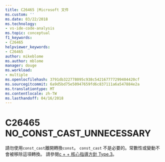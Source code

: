 ```yaml
---
title: C26465 |Microsoft 文件
ms.custom: ''
ms.date: 03/22/2018
ms.technology:
- vs-ide-code-analysis
ms.topic: conceptual
f1_keywords:
- C26465
helpviewer_keywords:
- C26465
author: mikeblome
ms.author: mblome
manager: douge
ms.workload:
- multiple
ms.openlocfilehash: 3791db322778095c938c542167777299404420cf
ms.sourcegitcommit: 6a9d5bd75e50947659fd6c837111a6a547884e2a
ms.translationtype: MT
ms.contentlocale: zh-TW
ms.lasthandoff: 04/16/2018
---
```

# <a name="c26465-noconstcastunnecessary"></a>C26465 NO_CONST_CAST_UNNECESSARY

請勿使用`const_cast`離開轉換`const`。 `const_cast` 不是必要的。常數性或變動不會被移除這項轉換。 請參閱[c + + 核心指導方針 Type.3](https://github.com/isocpp/CppCoreGuidelines/blob/master/CppCoreGuidelines.md#Pro-type-constcast)。

